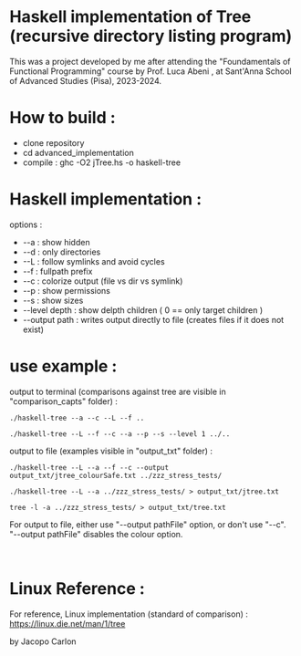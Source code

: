 # Haskell implementation of Tree (recursive directory listing program)

This was a project developed by me after attending the "Foundamentals of Functional Programming" course by Prof. Luca Abeni , at Sant'Anna School of Advanced Studies (Pisa), 2023-2024.


# How to build : 
-  clone repository
-  cd advanced_implementation
-  compile : 
    ghc -O2 jTree.hs -o haskell-tree



# Haskell implementation :
options : 
 -   --a : show hidden
 -   --d : only directories
 -   --L : follow symlinks and avoid cycles
 -   --f : fullpath prefix
 -   --c : colorize output (file vs dir vs symlink) 
 -   --p : show permissions
 -   --s : show sizes
 -   --level depth : show delpth children ( 0 == only target children )
 -   --output path : writes output directly to file (creates files if it does not exist)


# use example : 
output to terminal (comparisons against tree are visible in "comparison_capts" folder) : 

    ./haskell-tree --a --c --L --f ..
    
    ./haskell-tree --L --f --c --a --p --s --level 1 ../.. 



output to file (examples visible in "output_txt" folder) :


    ./haskell-tree --L --a --f --c --output output_txt/jtree_colourSafe.txt ../zzz_stress_tests/

    ./haskell-tree --L --a ../zzz_stress_tests/ > output_txt/jtree.txt
    
    tree -l -a ../zzz_stress_tests/ > output_txt/tree.txt
    
For output to file, either use "--output pathFile" option, or don't use "--c". <br> 
"--output pathFile" disables the colour option.


<br>


# Linux Reference : 
For reference, Linux implementation (standard of comparison) :
    <https://linux.die.net/man/1/tree>





by Jacopo Carlon



